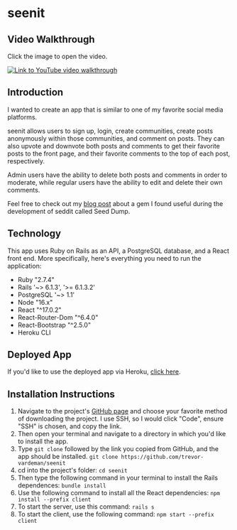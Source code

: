 # seenit

## Video Walkthrough
Click the image to open the video.

[![Link to YouTube video walkthrough](https://img.youtube.com/vi/sbYQtzzUwZA/0.jpg)](https://www.youtube.com/watch?v=sbYQtzzUwZA)

## Introduction
I wanted to create an app that is similar to one of my favorite social media platforms. 

seenit allows users to sign up, login, create communities, create posts anonymously within those communities, and comment on posts. They can also upvote and downvote both posts and comments to get their favorite posts to the front page, and their favorite comments to the top of each post, respectively. 

Admin users have the ability to delete both posts and comments in order to moderate, while regular users have the ability to edit and delete their own comments.

Feel free to check out my [blog post](https://dev.to/trevortx/rails-a-hidden-gem-seed-dump-3hpj) about a gem I found useful during the development of seddit called Seed Dump.

## Technology
This app uses Ruby on Rails as an API, a PostgreSQL database, and a React front end. More specifically, here's everything you need to run the application:
* Ruby "2.7.4"
* Rails '~> 6.1.3', '>= 6.1.3.2'
* PostgreSQL '~> 1.1'
* Node "16.x"
* React "^17.0.2"
* React-Router-Dom "^6.4.0"
* React-Bootstrap "^2.5.0"
* Heroku CLI

## Deployed App
If you'd like to use the deployed app via Heroku, [click here](https://seenit-flatiron.herokuapp.com/).

## Installation Instructions
1. Navigate to the project's [GitHub page](https://github.com/trevor-vardeman/seenit) and choose your favorite method of downloading the project. I use SSH, so I would click "Code", ensure "SSH" is chosen, and copy the link.
2. Then open your terminal and navigate to a directory in which you'd like to install the app. 
3. Type `git clone` followed by the link you copied from GitHub, and the app should be installed.
`git clone https://github.com/trevor-vardeman/seenit`
4. cd into the project's folder:
`cd seenit`
5. Then type the following command in your terminal to install the Rails dependences: 
`bundle install`
6. Use the following command to install all the React dependencies:
`npm install --prefix client`
7. To start the server, use this command:
`rails s`
8. To start the client, use the following command:
`npm start --prefix client`